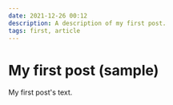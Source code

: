 ```yaml
---
date: 2021-12-26 00:12
description: A description of my first post.
tags: first, article
---
```

# My first post (sample)

My first post's text.
